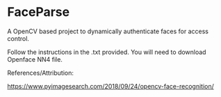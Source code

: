 # FaceParse
A OpenCV based project to dynamically authenticate faces for access control.

Follow the instructions in the .txt provided.
You will need to download Openface NN4 file.

References/Attribution:

https://www.pyimagesearch.com/2018/09/24/opencv-face-recognition/
